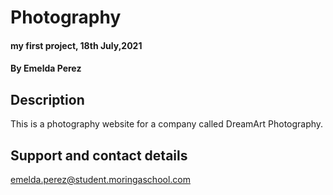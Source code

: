 # Photography
#### my first project, 18th July,2021
#### By Emelda Perez
## Description
This is a photography website for a company called DreamArt Photography.
## Support and contact details
emelda.perez@student.moringaschool.com
  
